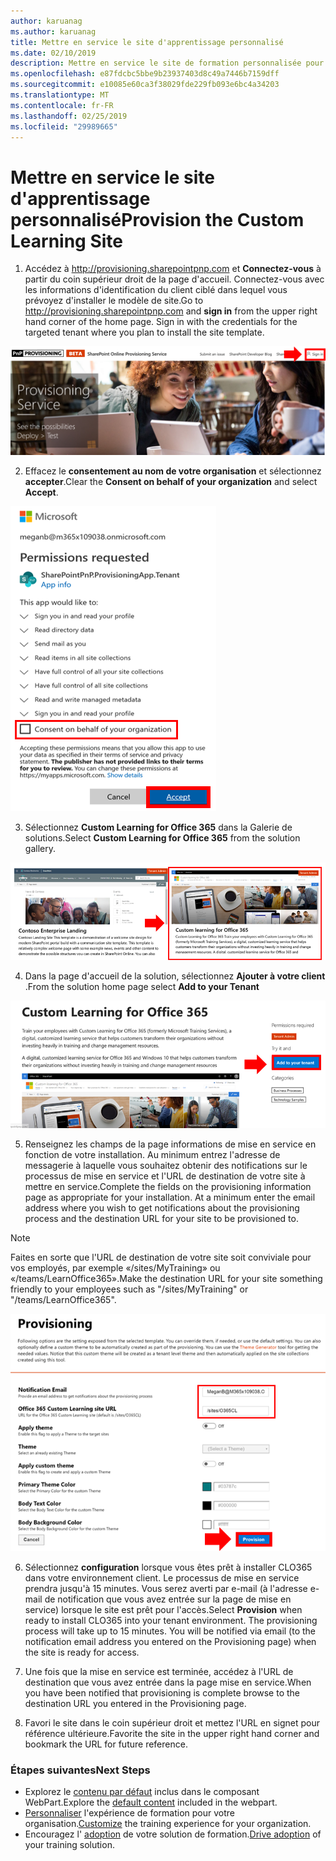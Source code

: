 ```yaml
---
author: karuanag
ms.author: karuanag
title: Mettre en service le site d'apprentissage personnalisé
ms.date: 02/10/2019
description: Mettre en service le site de formation personnalisée pour Office 365 via le moteur de mise en service SharePoint
ms.openlocfilehash: e87fdcbc5bbe9b23937403d8c49a7446b7159dff
ms.sourcegitcommit: e10085e60ca3f38029fde229fb093e6bc4a34203
ms.translationtype: MT
ms.contentlocale: fr-FR
ms.lasthandoff: 02/25/2019
ms.locfileid: "29989665"
---
```

# <a name="provision-the-custom-learning-site"></a><span data-ttu-id="f873e-103">Mettre en service le site d'apprentissage personnalisé</span><span class="sxs-lookup"><span data-stu-id="f873e-103">Provision the Custom Learning Site</span></span>

1. <span data-ttu-id="f873e-p101">Accédez à http://provisioning.sharepointpnp.com et **Connectez-vous** à partir du coin supérieur droit de la page d'accueil.  Connectez-vous avec les informations d'identification du client ciblé dans lequel vous prévoyez d'installer le modèle de site.</span><span class="sxs-lookup"><span data-stu-id="f873e-p101">Go to http://provisioning.sharepointpnp.com and **sign in** from the upper right hand corner of the home page.  Sign in with the  credentials for the targeted tenant where you plan to install the site template.</span></span>

![pnphome. png](media/inst_signin.png)

2. <span data-ttu-id="f873e-107">Effacez le **consentement au nom de votre organisation** et sélectionnez **accepter**.</span><span class="sxs-lookup"><span data-stu-id="f873e-107">Clear the **Consent on behalf of your organization** and select **Accept**.</span></span>

![dans](media/inst_perms.png)

3. <span data-ttu-id="f873e-109">Sélectionnez **Custom Learning for Office 365** dans la Galerie de solutions.</span><span class="sxs-lookup"><span data-stu-id="f873e-109">Select **Custom Learning for Office 365** from the solution gallery.</span></span>

![dans](media/inst_select.png)

4. <span data-ttu-id="f873e-111">Dans la page d'accueil de la solution, sélectionnez **Ajouter à votre client** .</span><span class="sxs-lookup"><span data-stu-id="f873e-111">From the solution home page select **Add to your Tenant**</span></span>

![inst_select. png](media/inst_add.png)

5. <span data-ttu-id="f873e-p102">Renseignez les champs de la page informations de mise en service en fonction de votre installation. Au minimum entrez l'adresse de messagerie à laquelle vous souhaitez obtenir des notifications sur le processus de mise en service et l'URL de destination de votre site à mettre en service.</span><span class="sxs-lookup"><span data-stu-id="f873e-p102">Complete the fields on the provisioning information page as appropriate for your installation. At a minimum enter the email address where you wish to get notifications about the provisioning process and the destination URL for your site to be provisioned to.</span></span>  

> [!NOTE]
> <span data-ttu-id="f873e-115">Faites en sorte que l'URL de destination de votre site soit conviviale pour vos employés, par exemple «/sites/MyTraining» ou «/teams/LearnOffice365».</span><span class="sxs-lookup"><span data-stu-id="f873e-115">Make the destination URL for your site something friendly to your employees such as "/sites/MyTraining" or "/teams/LearnOffice365".</span></span>

![inst_options. png](media/inst_options.png)

6. <span data-ttu-id="f873e-p103">Sélectionnez **configuration** lorsque vous êtes prêt à installer CLO365 dans votre environnement client.  Le processus de mise en service prendra jusqu'à 15 minutes. Vous serez averti par e-mail (à l'adresse e-mail de notification que vous avez entrée sur la page de mise en service) lorsque le site est prêt pour l'accès.</span><span class="sxs-lookup"><span data-stu-id="f873e-p103">Select **Provision** when ready to install CLO365 into your tenant environment.  The provisioning process will take up to 15 minutes. You will be notified via email (to the notification email address you entered on the Provisioning page) when the site is ready for access.</span></span>

7. <span data-ttu-id="f873e-120">Une fois que la mise en service est terminée, accédez à l'URL de destination que vous avez entrée dans la page mise en service.</span><span class="sxs-lookup"><span data-stu-id="f873e-120">When you have been notified that provisioning is complete browse to the destination URL you entered in the Provisioning page.</span></span>

8. <span data-ttu-id="f873e-121">Favori le site dans le coin supérieur droit et mettez l'URL en signet pour référence ultérieure.</span><span class="sxs-lookup"><span data-stu-id="f873e-121">Favorite the site in the upper right hand corner and bookmark the URL for future reference.</span></span>  

### <a name="next-steps"></a><span data-ttu-id="f873e-122">Étapes suivantes</span><span class="sxs-lookup"><span data-stu-id="f873e-122">Next Steps</span></span>
- <span data-ttu-id="f873e-123">Explorez le [contenu par défaut](sitecontent.md) inclus dans le composant WebPart.</span><span class="sxs-lookup"><span data-stu-id="f873e-123">Explore the [default content](sitecontent.md) included in the webpart.</span></span>
- <span data-ttu-id="f873e-124">[Personnaliser](customization.md) l'expérience de formation pour votre organisation.</span><span class="sxs-lookup"><span data-stu-id="f873e-124">[Customize](customization.md) the training experience for your organization.</span></span>
- <span data-ttu-id="f873e-125">Encouragez l' [adoption](driveadoption.md) de votre solution de formation.</span><span class="sxs-lookup"><span data-stu-id="f873e-125">[Drive adoption](driveadoption.md) of your training solution.</span></span>
